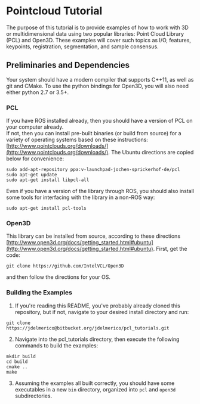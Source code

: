 # Pointcloud Tutorial

The purpose of this tutorial is to provide examples of how to work with 3D or multidimensional data using two popular libraries: Point Cloud Library (PCL) and Open3D.
These examples will cover such topics as I/O, features, keypoints, registration, segmentation, and sample consensus.

## Preliminaries and Dependencies
Your system should have a modern compiler that supports C++11, as well as git and CMake. To use the python bindings for Open3D, you will also need either python 2.7 or 3.5+.

### PCL
If you have ROS installed already, then you should have a version of PCL on your computer already.  
If not, then you can install pre-built binaries (or build from source) for a variety of operating systems based on these instructions: [http://www.pointclouds.org/downloads/](http://www.pointclouds.org/downloads/).
The Ubuntu directions are copied below for convenience:
```
sudo add-apt-repository ppa:v-launchpad-jochen-sprickerhof-de/pcl
sudo apt-get update
sudo apt-get install libpcl-all
```
Even if you have a version of the library through ROS, you should also install some tools for interfacing with the library in a non-ROS way:
```
sudo apt-get install pcl-tools
```

### Open3D
This library can be installed from source, according to these directions [http://www.open3d.org/docs/getting_started.html#ubuntu](http://www.open3d.org/docs/getting_started.html#ubuntu).
First, get the code:
```
git clone https://github.com/IntelVCL/Open3D
```
and then follow the directions for your OS.

### Building the Examples
1. If you're reading this README, you've probably already cloned this repository, but if not, 
navigate to your desired install directory and run: 
```
git clone https://jdelmerico@bitbucket.org/jdelmerico/pcl_tutorials.git
```

2. Navigate into the pcl_tutorials directory, then execute the following commands to build the
examples:
```
mkdir build 
cd build 
cmake ..  
make
```

3. Assuming the examples all built correctly, you should have some executables in a new `bin` directory, organized into 
`pcl` and `open3d` subdirectories.
